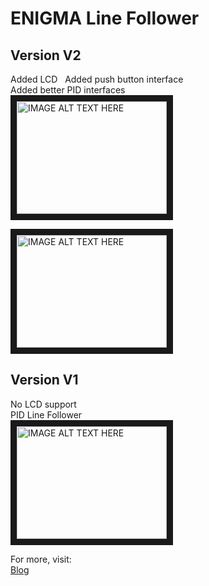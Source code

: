 # ENIGMA Line Follower

## Version V2   
Added LCD  
Added push button interface  
Added better PID interfaces    
<a href="http://www.youtube.com/watch?feature=player_embedded&v=yUhUHgo1_yo
" target="_blank"><img src="http://img.youtube.com/vi/yUhUHgo1_yo/0.jpg" 
alt="IMAGE ALT TEXT HERE" width="240" height="180" border="10" /></a>  

<a href="http://www.youtube.com/watch?feature=player_embedded&v=PqTxu9Z2MqQ
" target="_blank"><img src="http://img.youtube.com/vi/PqTxu9Z2MqQ/0.jpg" 
alt="IMAGE ALT TEXT HERE" width="240" height="180" border="10" /></a>  

## Version V1  
No LCD support  
PID Line Follower  
<a href="http://www.youtube.com/watch?feature=player_embedded&v=bZeTKNKcap4
" target="_blank"><img src="http://img.youtube.com/vi/bZeTKNKcap4/0.jpg" 
alt="IMAGE ALT TEXT HERE" width="240" height="180" border="10" /></a>

For more, visit:  
[Blog](www.techspirityou.blogspot.com)
